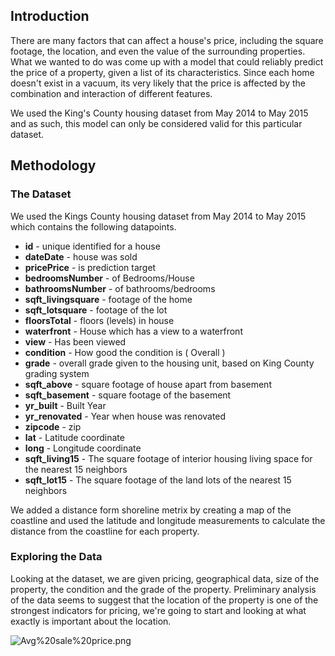## Introduction
There are many factors that can affect a house's price, including the square footage, the location, and even the value of the surrounding properties. What we wanted to do was come up with a model that could reliably predict the price of a property, given a list of its characteristics. Since each home doesn't exist in a vacuum, its very likely that the price is affected by the combination and interaction of different features.

We used the King's County housing dataset from May 2014 to May 2015 and as such, this model can only be considered valid for this particular dataset. 

## Methodology

### The Dataset
We used the Kings County housing dataset from May 2014 to May 2015 which contains the following datapoints.
* **id** - unique identified for a house
* **dateDate** - house was sold
* **pricePrice** -  is prediction target
* **bedroomsNumber** -  of Bedrooms/House
* **bathroomsNumber** -  of bathrooms/bedrooms
* **sqft_livingsquare** -  footage of the home
* **sqft_lotsquare** -  footage of the lot
* **floorsTotal** -  floors (levels) in house
* **waterfront** - House which has a view to a waterfront
* **view** - Has been viewed
* **condition** - How good the condition is ( Overall )
* **grade** - overall grade given to the housing unit, based on King County grading system
* **sqft_above** - square footage of house apart from basement
* **sqft_basement** - square footage of the basement
* **yr_built** - Built Year
* **yr_renovated** - Year when house was renovated
* **zipcode** - zip
* **lat** - Latitude coordinate
* **long** - Longitude coordinate
* **sqft_living15** - The square footage of interior housing living space for the nearest 15 neighbors
* **sqft_lot15** - The square footage of the land lots of the nearest 15 neighbors

We added a distance form shoreline metrix by creating a map of the coastline and used the latitude and longitude measurements to calculate the distance from the coastline for each property. 

### Exploring the Data

Looking at the dataset, we are given pricing, geographical data, size of the property, the condition and the grade of the property. Preliminary analysis of the data seems to suggest that the location of the property is one of the strongest indicators for pricing, we're going to start and looking at what exactly is important about the location.

![Avg%20sale%20price.png](attachment:Avg%20sale%20price.png)











